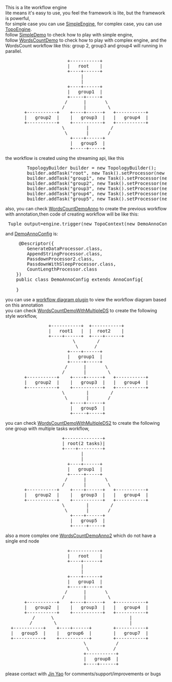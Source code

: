 This is a lite workflow engine<br>
lite means it's easy to use, you feel the framework is lite, but the framework is powerful, <br>
for simple case you can use <a href="https://github.com/jinstudio/litengine/blob/master/src/main/java/com/paypal/litengine/engine/SimpleEngine.java">SimpleEngine</a>,
for complex case, you can use <a href="https://github.com/jinstudio/litengine/blob/master/src/main/java/com/paypal/litengine/engine/TopologyEngine.java">TopoEngine</a>.<br>
follow <a href="https://github.com/jinstudio/litengine/blob/master/src/main/java/com/paypal/litengine/demo/simple/SimpleDemo.java">SimpleDemo</a> to check how to play with simple engine,<br>
follow <a href="https://github.com/jinstudio/litengine/blob/master/src/main/java/com/paypal/litengine/demo/complex/WordsCountDemo.java">WordsCountDemo</a> to check how to play with complex engine,
and the WordsCount workflow like this:
group 2, group3 and group4 will running in parallel.
<pre>
                       +-----------+
                       |   root    |
                       +----+------+
                            |
                            |
                       +----+------+
                       |   group1  |
                       +-----+-----+
                      /      |       \
                     /       |        \
       +-----------+    +----+------+   +-----------+
       |   group2  |    |   group3  |   |   group4  |
       +-----------+    +-----------+   +-----------+
                     \        |        /
                      \       |       /
                        +----+------+
                        |   group5  |
                        +-----+-----+
</pre>
the workflow is created using the streaming api, like this 
<pre>
		TopologyBuilder builder = new TopologyBuilder();
        builder.addTask("root", new Task().setProcessor(new GenerateDataProcessor()));
        builder.addTask("group1", new Task().setProcessor(new AppendStringProcessor())).wait("root");
        builder.addTask("group2", new Task().setProcessor(new PassdownProcessor())).wait("group1");
        builder.addTask("group3", new Task().setProcessor(new PassdownProcessor())).wait("group1");
        builder.addTask("group4", new Task().setProcessor(new PassdownWithSleepProcessor())).wait("group1");
        builder.addTask("group5", new Task().setProcessor(new CountLengthProcessor())).wait("group2").wait("group3").wait("group4");
</pre>                        
also, you can check <a href="https://github.com/jinstudio/litengine/blob/master/src/main/java/com/paypal/litengine/demo/complex/WordsCountDemoAnno.java">WordsCountDemoAnno</a> to create the previous workflow with annotation,then code of creating workflow will be like this:
<pre>
 Tuple output=engine.trigger(new TopoContext(new DemoAnnoConfig()), null);
</pre>
and <a href="https://github.com/jinstudio/litengine/blob/master/src/main/java/com/paypal/litengine/demo/complex/DemoAnnoConfig.java">DemoAnnoConfig</a> is:
<pre>
	 @Descriptor({
		GenerateDataProcessor.class,
		AppendStringProcessor.class,
		PassdownProcessor2.class, 
		PassdownWithSleepProcessor.class,  
		CountLengthProcessor.class
	})  
	public class DemoAnnoConfig extends AnnoConfig{
		 
	}
</pre>
you can use a <a href="https://github.com/jinstudio/litengine/tree/master/tool">workflow diagram plugin</a> to view the workflow diagram based on this annotation
<br>
you can check <a href="https://github.com/jinstudio/litengine/blob/master/src/main/java/com/paypal/litengine/demo/complex/WordsCountDemoWithMultipleDS.java">WordsCountDemoWithMultipleDS</a> to create the following style workflow,
 <pre>
                +-----------+  +-----------+ 
                |   root1   |  |  root2    |
                +----+------+  +----+------+
                         \        /
                          \      /
                       +----+------+
                       |   group1  |
                       +-----+-----+
                      /      |       \
                     /       |        \
       +-----------+    +----+------+   +-----------+
       |   group2  |    |   group3  |   |   group4  |
       +-----------+    +-----------+   +-----------+
                     \        |        /
                      \       |       /
                        +----+------+
                        |   group5  |
                        +-----+-----+
</pre>
you can check <a href="https://github.com/jinstudio/litengine/blob/master/src/main/java/com/paypal/litengine/demo/complex/WordsCountDemoWithMultipleDS2.java">WordsCountDemoWithMultipleDS2</a> to create the following one group with multiple tasks workflow,

<pre>
                     +--------------+                                       
                     | root(2 tasks)|                                    
                     +----+---------+                             
                            |
                            |
                       +----+------+
                       |   group1  |
                       +-----+-----+
                      /      |       \
                     /       |        \
       +-----------+    +----+------+   +-----------+
       |   group2  |    |   group3  |   |   group4  |
       +-----------+    +-----------+   +-----------+
                     \        |        /
                      \       |       /
                        +----+------+
                        |   group5  |
                        +-----+-----+
</pre>

also a more complex one <a href="https://github.com/jinstudio/litengine/blob/master/src/main/java/com/paypal/litengine/demo/complex/WordsCountDemoAnno2.java">WordsCountDemoAnno2</a>  which do not have a single end node
<pre>
                       +-----------+                                       
                       |   root    |                                    
                       +----+------+                             
                            |
                            |
                       +----+------+
                       |   group1  |
                       +-----+-----+
                      /      |       \
                     /       |        \
       +-----------+    +----+------+   +-----------+
       |   group2  |    |   group3  |   |   group4  |
       +-----------+    +-----------+   +-----------+
          /      \                            |
         /        \                           |
  +-----------+    +----+------+        +-----------+
  |   group5  |    |   group6  |        |   group7  |
  +-----------+    +-----------+        +-----------+ 
                             \           /
                              \         /
                             +-----------+                                       
                             |   group8  |                                    
                             +----+------+                 
</pre>

please contact with <a href="mailto:jstudio.yao@gmail.com?subject=[litengine]">Jin Yao</a> for comments/support/improvements or bugs
